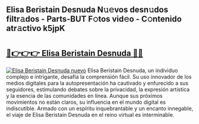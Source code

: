 ## Elisa Beristain Desnuda N𝚞𝚎vos desn𝚞dos filtr𝚊dos - Parts-BUT F𝚘tos vid𝚎o - C𝚘ntenido atr𝚊ctivo k5jpK

# <h2><a href="http://mb0082s.tromn.icu/?c=Elisa+Beristain+Desnuda">🔗👉👉👉 Elisa Beristain Desnuda 🔗🔗</a></h2>

[![Elisa Beristain Desnuda nuevo](https://i.imgur.com/pEAQMta.gif)](http://mb0082s.tromn.icu/?c=Elisa+Beristain+Desnuda)
Elisa Beristain Desnuda, un individuo complejo e intrigante, desafía la comprensión fácil. Su uso innovador de los medios digitales para la autopresentación ha cautivado y enfurecido a sus seguidores, estimulando debates sobre la privacidad, la expresión artística y la esencia de las comunidades en línea. Aunque sus próximos movimientos no están claros, su influencia en el mundo digital es indiscutible. Armado con un espíritu inquebrantable y un encanto innegable, el viaje de Elisa Beristain Desnuda en el reino virtual es interminable.
